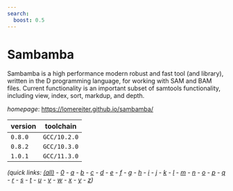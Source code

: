 ```yaml
---
search:
  boost: 0.5
---
```

# Sambamba

Sambamba is a high performance modern robust and fast tool  (and library), written in the D programming language, for working with SAM  and BAM files. Current functionality is an important subset of samtools  functionality, including view, index, sort, markdup, and depth.

*homepage*: <https://lomereiter.github.io/sambamba/>

version | toolchain
--------|----------
``0.8.0`` | ``GCC/10.2.0``
``0.8.2`` | ``GCC/10.3.0``
``1.0.1`` | ``GCC/11.3.0``


*(quick links: [(all)](../index.md) - [0](../0/index.md) - [a](../a/index.md) - [b](../b/index.md) - [c](../c/index.md) - [d](../d/index.md) - [e](../e/index.md) - [f](../f/index.md) - [g](../g/index.md) - [h](../h/index.md) - [i](../i/index.md) - [j](../j/index.md) - [k](../k/index.md) - [l](../l/index.md) - [m](../m/index.md) - [n](../n/index.md) - [o](../o/index.md) - [p](../p/index.md) - [q](../q/index.md) - [r](../r/index.md) - [s](../s/index.md) - [t](../t/index.md) - [u](../u/index.md) - [v](../v/index.md) - [w](../w/index.md) - [x](../x/index.md) - [y](../y/index.md) - [z](../z/index.md))*

